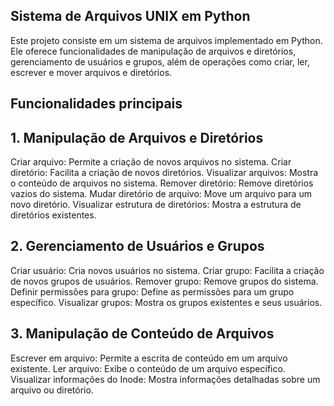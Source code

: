 ## Sistema de Arquivos UNIX em Python

Este projeto consiste em um sistema de arquivos implementado em Python. Ele oferece funcionalidades de manipulação de arquivos e diretórios, gerenciamento de usuários e grupos, além de operações como criar, ler, escrever e mover arquivos e diretórios.

## Funcionalidades principais

## 1. Manipulação de Arquivos e Diretórios
Criar arquivo: Permite a criação de novos arquivos no sistema.
Criar diretório: Facilita a criação de novos diretórios.
Visualizar arquivos: Mostra o conteúdo de arquivos no sistema.
Remover diretório: Remove diretórios vazios do sistema.
Mudar diretório de arquivo: Move um arquivo para um novo diretório.
Visualizar estrutura de diretórios: Mostra a estrutura de diretórios existentes.

## 2. Gerenciamento de Usuários e Grupos
Criar usuário: Cria novos usuários no sistema.
Criar grupo: Facilita a criação de novos grupos de usuários.
Remover grupo: Remove grupos do sistema.
Definir permissões para grupo: Define as permissões para um grupo específico.
Visualizar grupos: Mostra os grupos existentes e seus usuários.

## 3. Manipulação de Conteúdo de Arquivos
Escrever em arquivo: Permite a escrita de conteúdo em um arquivo existente.
Ler arquivo: Exibe o conteúdo de um arquivo específico.
Visualizar informações do Inode: Mostra informações detalhadas sobre um arquivo ou diretório.
